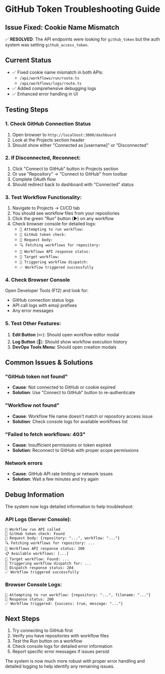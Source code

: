 # GitHub Token Troubleshooting Guide

## Issue Fixed: Cookie Name Mismatch

✅ **RESOLVED**: The API endpoints were looking for `github_token` but the auth system was setting `github_access_token`.

## Current Status

- ✅ Fixed cookie name mismatch in both APIs:
  - `/api/workflows/run/route.ts`
  - `/api/workflows/logs/route.ts`
- ✅ Added comprehensive debugging logs
- ✅ Enhanced error handling in UI

## Testing Steps

### 1. Check GitHub Connection Status

1. Open browser to `http://localhost:3000/dashboard`
2. Look at the Projects section header
3. Should show either "Connected as [username]" or "Disconnected"

### 2. If Disconnected, Reconnect:

1. Click "Connect to GitHub" button in Projects section
2. Or use "Repository" → "Connect to GitHub" from toolbar
3. Complete OAuth flow
4. Should redirect back to dashboard with "Connected" status

### 3. Test Workflow Functionality:

1. Navigate to Projects → CI/CD tab
2. You should see workflow files from your repositories
3. Click the green "Run" button (▶️) on any workflow
4. Check browser console for detailed logs:
   - `🚀 Attempting to run workflow:`
   - `🔑 GitHub token check:`
   - `📝 Request body:`
   - `🔍 Fetching workflows for repository:`
   - `📡 Workflows API response status:`
   - `🎯 Target workflow:`
   - `🚀 Triggering workflow dispatch:`
   - `✅ Workflow triggered successfully`

### 4. Check Browser Console

Open Developer Tools (F12) and look for:

- GitHub connection status logs
- API call logs with emoji prefixes
- Any error messages

### 5. Test Other Features:

1. **Edit Button** (✏️): Should open workflow editor modal
2. **Log Button** (📄): Should show workflow execution history
3. **DevOps Tools Menu**: Should open creation modals

## Common Issues & Solutions

### "GitHub token not found"

- **Cause**: Not connected to GitHub or cookie expired
- **Solution**: Use "Connect to GitHub" button to re-authenticate

### "Workflow not found"

- **Cause**: Workflow file name doesn't match or repository access issue
- **Solution**: Check console logs for available workflows list

### "Failed to fetch workflows: 403"

- **Cause**: Insufficient permissions or token expired
- **Solution**: Reconnect to GitHub with proper scope permissions

### Network errors

- **Cause**: GitHub API rate limiting or network issues
- **Solution**: Wait a few minutes and try again

## Debug Information

The system now logs detailed information to help troubleshoot:

### API Logs (Server Console):

```
🚀 Workflow run API called
🔑 GitHub token check: Found
📝 Request body: {repository: "...", workflow: "..."}
🔍 Fetching workflows for repository: ...
📡 Workflows API response status: 200
📋 Available workflows: [...]
🎯 Target workflow: Found: ...
🚀 Triggering workflow dispatch for: ...
📡 Dispatch response status: 204
✅ Workflow triggered successfully
```

### Browser Console Logs:

```
🚀 Attempting to run workflow: {repository: "...", filename: "..."}
📡 Response status: 200
✅ Workflow triggered: {success: true, message: "..."}
```

## Next Steps

1. Try connecting to GitHub first
2. Verify you have repositories with workflow files
3. Test the Run button on a workflow
4. Check console logs for detailed error information
5. Report specific error messages if issues persist

The system is now much more robust with proper error handling and detailed logging to help identify any remaining issues.
